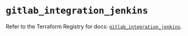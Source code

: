 # `gitlab_integration_jenkins`

Refer to the Terraform Registry for docs: [`gitlab_integration_jenkins`](https://registry.terraform.io/providers/gitlabhq/gitlab/18.4.0/docs/resources/integration_jenkins).
